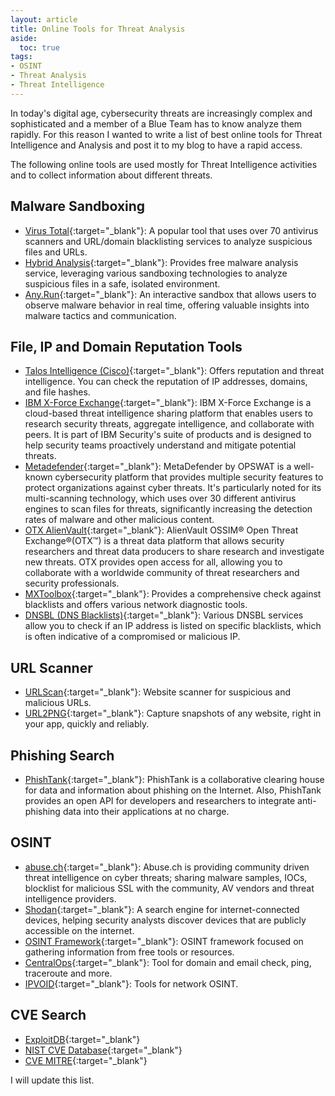 ```yaml
---
layout: article
title: Online Tools for Threat Analysis
aside:
  toc: true
tags:
- OSINT
- Threat Analysis
- Threat Intelligence
---
```


In today's digital age, cybersecurity threats are increasingly complex and sophisticated and a member of a Blue Team has to know analyze them rapidly. 
For this reason I wanted to write a list of best online tools for Threat Intelligence and Analysis and post it to my blog to have a rapid access.

The following online tools are used mostly for Threat Intelligence activities and to collect information about different threats. 

## Malware Sandboxing

- [Virus Total](https://www.virustotal.com/){:target="_blank"}: A popular tool that uses over 70 antivirus scanners and URL/domain blacklisting services to analyze suspicious files and URLs.
- [Hybrid Analysis](https://www.hybrid-analysis.com/){:target="_blank"}: Provides free malware analysis service, leveraging various sandboxing technologies to analyze suspicious files in a safe, isolated environment.
- [Any.Run](https://any.run/){:target="_blank"}: An interactive sandbox that allows users to observe malware behavior in real time, offering valuable insights into malware tactics and communication.

## File, IP and Domain Reputation Tools

- [Talos Intelligence (Cisco)](https://talosintelligence.com/){:target="_blank"}: Offers reputation and threat intelligence. You can check the reputation of IP addresses, domains, and file hashes.
- [IBM X-Force Exchange](https://exchange.xforce.ibmcloud.com/){:target="_blank"}: IBM X-Force Exchange is a cloud-based threat intelligence sharing platform that enables users to research security threats, aggregate intelligence, and collaborate with peers. It is part of IBM Security's suite of products and is designed to help security teams proactively understand and mitigate potential threats.
- [Metadefender](https://metadefender.opswat.com/){:target="_blank"}: MetaDefender by OPSWAT is a well-known cybersecurity platform that provides multiple security features to protect organizations against cyber threats. It's particularly noted for its multi-scanning technology, which uses over 30 different antivirus engines to scan files for threats, significantly increasing the detection rates of malware and other malicious content.
- [OTX AlienVault](https://otx.alienvault.com/){:target="_blank"}: AlienVault OSSIM® Open Threat Exchange®(OTX™) is a threat data platform that allows security researchers and threat data producers to share research and investigate new threats. OTX provides open access for all, allowing you to collaborate with a worldwide community of threat researchers and security professionals.
- [MXToolbox](https://mxtoolbox.com/){:target="_blank"}: Provides a comprehensive check against blacklists and offers various network diagnostic tools.
- [DNSBL (DNS Blacklists)](https://www.dnsbl.info/){:target="_blank"}: Various DNSBL services allow you to check if an IP address is listed on specific blacklists, which is often indicative of a compromised or malicious IP.

## URL Scanner

- [URLScan](https://urlscan.io/){:target="_blank"}: Website scanner for suspicious and malicious URLs.
- [URL2PNG](https://www.url2png.com/){:target="_blank"}: Capture snapshots of any website, right in your app, quickly and reliably.

## Phishing Search

- [PhishTank](https://www.phishtank.com/){:target="_blank"}: PhishTank is a collaborative clearing house for data and information about phishing on the Internet. Also, PhishTank provides an open API for developers and researchers to integrate anti-phishing data into their applications at no charge.

## OSINT

- [abuse.ch](https://abuse.ch/){:target="_blank"}: Abuse.ch is providing community driven threat intelligence on cyber threats; sharing malware samples, IOCs, blocklist for malicious SSL with the community, AV vendors and threat intelligence providers.
- [Shodan](Https://shodan.io/){:target="_blank"}: A search engine for internet-connected devices, helping security analysts discover devices that are publicly accessible on the internet.
- [OSINT Framework](https://osintframework.com){:target="_blank"}: OSINT framework focused on gathering information from free tools or resources.
- [CentralOps](https://centralops.net/){:target="_blank"}: Tool for domain and email check, ping, traceroute and more.
- [IPVOID](https://www.ipvoid.com/){:target="_blank"}: Tools for network OSINT.

## CVE Search

- [ExploitDB](https://www.exploit-db.com/){:target="_blank"}
- [NIST CVE Database](https://nvd.nist.gov/vuln/search){:target="_blank"}
- [CVE MITRE](https://cve.mitre.org/){:target="_blank"}

I will update this list.
